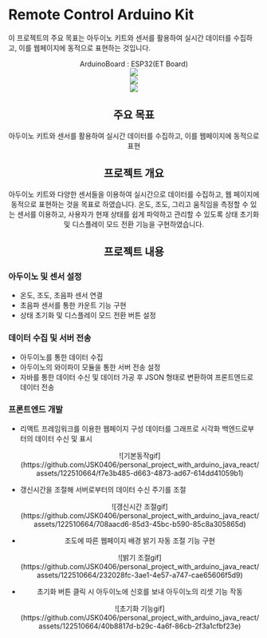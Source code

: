 # Remote Control Arduino Kit

이 프로젝트의 주요 목표는 아두이노 키트와 센서를 활용하여 실시간 데이터를 수집하고, 이를 웹페이지에 동적으로 표현하는 것입니다.

<div align=center>
    <div>ArduinoBoard : ESP32(ET Board) </div>
    <img src="https://img.shields.io/badge/arduino-00979D?style=for-the-badge&logo=arduino&logoColor=white"><br/>
    <img src="https://img.shields.io/badge/java-007396?style=for-the-badge&logo=java&logoColor=white"><br/>
    <img src="https://img.shields.io/badge/react-61DAFB?style=for-the-badge&logo=react&logoColor=white"><br/>
<div>
    
## 주요 목표

아두이노 키트와 센서를 활용하여 실시간 데이터를 수집하고, 이를 웹페이지에 동적으로 표현

## 프로젝트 개요

아두이노 키트와 다양한 센서들을 이용하여 실시간으로 데이터를 수집하고, 웹 페이지에 동적으로 표현하는 것을 목표로 하였습니다. 온도, 조도, 그리고 움직임을 측정할 수 있는 센서를 이용하고, 사용자가 현재 상태를 쉽게 파악하고 관리할 수 있도록 상태 초기화 및 디스플레이 모드 전환 기능을 구현하였습니다. 

## 프로젝트 내용

<div align=left>
    
### 아두이노 및 센서 설정

+ 온도, 조도, 초음파 센서 연결
+ 초음파 센서를 통한 카운트 기능 구현
+ 상태 초기화 및 디스플레이 모드 전환 버튼 설정
      
### 데이터 수집 및 서버 전송
+ 아두이노를 통한 데이터 수집
+ 아두이노의 와이파이 모듈을 통한 서버 전송 설정
+ 자바를 통한 데이터 수신 및 데이터 가공 후 JSON 형태로 변환하여 프론트엔드로 데이터 전송
      
### 프론트엔드 개발
+ 리액트 프레임워크를 이용한 웹페이지 구성
  데이터를 그래프로 시각화
  백엔드로부터의 데이터 수신 및 표시
  <div align=center>
  ![기본동작gif](https://github.com/JSK0406/personal_project_with_arduino_java_react/assets/122510664/f7e3b485-d663-4873-ad67-614dd41059b1)
  </div>

+ 갱신시간을 조절해 서버로부터의 데이터 수신 주기를 조절
  <div align=center>
  ![갱신시간 조절gif](https://github.com/JSK0406/personal_project_with_arduino_java_react/assets/122510664/708aacd6-85d3-45bc-b590-85c8a305865d)
</div>

+ 조도에 따른 웹페이지 배경 밝기 자동 조절 기능 구현
   <div align=center>
  ![밝기 조절gif](https://github.com/JSK0406/personal_project_with_arduino_java_react/assets/122510664/232028fc-3ae1-4e57-a747-cae65606f5d9)
    </div>

+ 초기화 버튼 클릭 시 아두이노에 신호를 보내 아두이노의 리셋 기능 작동
  <div align=center>
  ![초기화 기능gif](https://github.com/JSK0406/personal_project_with_arduino_java_react/assets/122510664/40b8817d-b29c-4a6f-86cb-2f3a1cfbf23e)
  </div>
</div>
